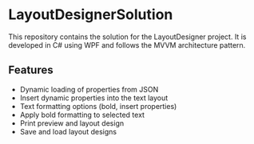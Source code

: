 # LayoutDesignerSolution

This repository contains the solution for the LayoutDesigner project. It is developed in C# using WPF and follows the MVVM architecture pattern.

## Features
- Dynamic loading of properties from JSON
- Insert dynamic properties into the text layout
- Text formatting options (bold, insert properties)
- Apply bold formatting to selected text
- Print preview and layout design
- Save and load layout designs
